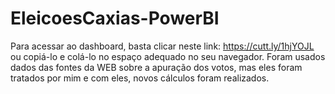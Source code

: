 # EleicoesCaxias-PowerBI

Para acessar ao dashboard, basta clicar neste link: https://cutt.ly/1hjYOJL ou copiá-lo e colá-lo no espaço adequado no seu navegador.
Foram usados dados das fontes da WEB sobre a apuração dos votos, mas eles foram tratados por mim e com eles, novos cálculos foram realizados. 
